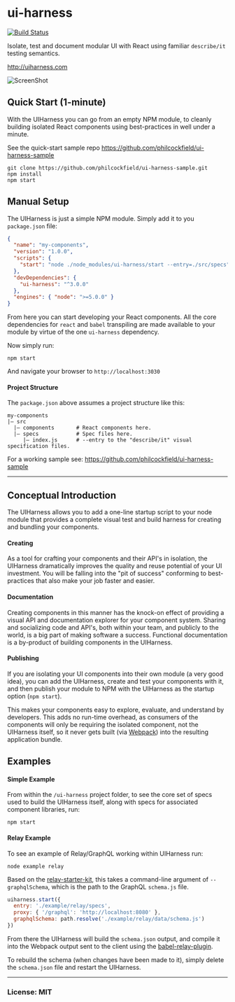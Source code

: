 # ui-harness
[![Build Status](https://travis-ci.org/philcockfield/ui-harness.svg)](https://travis-ci.org/philcockfield/ui-harness)

Isolate, test and document modular UI with React using familiar `describe/it` testing semantics.  

http://uiharness.com

![ScreenShot](https://cloud.githubusercontent.com/assets/185555/10448258/0471dece-71e8-11e5-983a-028dd7df7a1a.png)


## Quick Start (1-minute)
With the UIHarness you can go from an empty NPM module, to cleanly building isolated React components using best-practices in well under a minute.

See the quick-start sample repo https://github.com/philcockfield/ui-harness-sample

    git clone https://github.com/philcockfield/ui-harness-sample.git
    npm install
    npm start






## Manual Setup
The UIHarness is just a simple NPM module.  Simply add it to you `package.json` file:

```json
{
  "name": "my-components",
  "version": "1.0.0",
  "scripts": {
    "start": "node ./node_modules/ui-harness/start --entry=./src/specs",
  },
  "devDependencies": {
    "ui-harness": "^3.0.0"
  },
  "engines": { "node": ">=5.0.0" }
}
```

From here you can start developing your React components.  All the core dependencies for `react` and `babel` transpiling are made available to your module by virtue of the one `ui-harness` dependency.

Now simply run:

    npm start

And navigate your browser to `http://localhost:3030`

#### Project Structure
The `package.json` above assumes a project structure like this:

    my-components
    |— src
      |— components       # React components here.
      |— specs            # Spec files here.
         |— index.js      # --entry to the "describe/it" visual specification files.

For a working sample see: https://github.com/philcockfield/ui-harness-sample

------


## Conceptual Introduction
The UIHarness allows you to add a one-line startup script to your node module that provides a complete visual test and build harness for creating and bundling your components.

#### Creating
As a tool for crafting your components and their API's in isolation, the UIHarness dramatically improves the quality and reuse potential of your UI investment.  You will be falling into the "pit of success" conforming to best-practices that also make your job faster and easier.

#### Documentation
Creating components in this manner has the knock-on effect of providing a visual API and documentation explorer for your component system.  Sharing and socializing code and API's, both within your team, and publicly to the world, is a big part of making software a success.  Functional documentation is a by-product of building components in the UIHarness.

#### Publishing
If you are isolating your UI components into their own module (a very good idea), you can add the UIHarness, create and test your components with it, and then publish your module to NPM with the UIHarness as the startup option (`npm start`).  

This makes your components easy to explore, evaluate, and understand by developers.  This adds no run-time overhead, as consumers of the components will only be requiring the isolated component, not the UIHarness itself, so it never gets built (via [Webpack](https://webpack.github.io/)) into the resulting application bundle.



## Examples
#### Simple Example
From within the `/ui-harness` project folder, to see the core set of specs used to build the UIHarness itself, along with specs for associated component libraries, run:

    npm start

#### Relay Example

To see an example of Relay/GraphQL working within UIHarness run:

    node example relay

Based on the [relay-starter-kit](https://github.com/relayjs/relay-starter-kit), this takes a command-line argument of `--graphqlSchema`, which is the path to the GraphQL `schema.js` file.

```js
uiharness.start({
  entry: './example/relay/specs',
  proxy: { '/graphql': 'http://localhost:8080' },
  graphqlSchema: path.resolve('./example/relay/data/schema.js')
})
```

From there the UIHarness will build the `schema.json` output, and compile it into the Webpack output sent to the client using the [babel-relay-plugin](https://www.npmjs.com/package/babel-relay-plugin).

To rebuild the schema (when changes have been made to it), simply delete the `schema.json` file and restart the UIHarness.




---
### License: MIT
